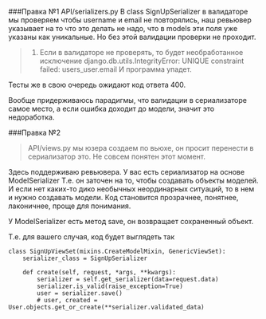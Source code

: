 ###Правка №1
API/serializers.py
В class SignUpSerializer в валидаторе мы проверяем чтобы username и email не повторялись, 
наш ревьювер указывает на то что это делать не надо, что в models эти поля уже указаны как уникальные. 
Но без этой валидации проверки не проходит.

>1. Если в валидаторе не проверять, то будет необработанное исключение
 django.db.utils.IntegrityError: UNIQUE constraint failed: users_user.email
 И программа упадет.
 
Тесты же в свою очередь ожидают код ответа 400.
 
Вообще придерживаюсь парадигмы, что валидации в сериализаторе самое место, а 
если ошибка доходит до модели, значит это недоработка.


###Правка №2
>API/views.py
мы юзера создаем по вьюхе, он просит перенести в сериализатор это. 
Не совсем понятен этот момент.

Здесь поддерживаю ревьювера. У вас есть сериализатор на основе ModelSerializer
Т.е. он заточен на то, чтобы создавать объекты моделей. И если нет каких-то 
дико необычных неординарных ситуаций, то в нем и нужно создавать модели.
Код становится прозрачнее, понятнее, лаконичнее, проще для понимания.

У ModelSerializer есть метод save, он возвращает сохраненный объект.

Т.е. для вашего случая, код будет выглядеть так

```
class SignUpViewSet(mixins.CreateModelMixin, GenericViewSet):
    serializer_class = SignUpSerializer

    def create(self, request, *args, **kwargs):
        serializer = self.get_serializer(data=request.data)
        serializer.is_valid(raise_exception=True)
        user = serializer.save()
        # user, created = User.objects.get_or_create(**serializer.validated_data)

```